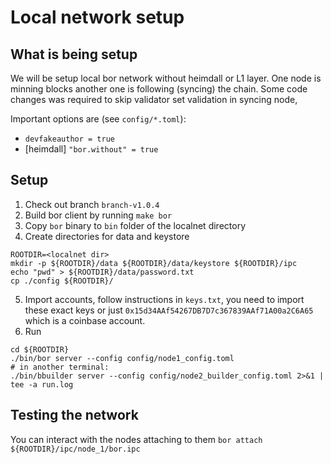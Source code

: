 # Local network setup

## What is being setup
 We will be setup local bor network without heimdall or L1 layer. One node is minning blocks another one is following (syncing) the chain. Some code changes was required to skip validator set validation in syncing node,
 
Important options are (see `config/*.toml`):
- `devfakeauthor = true`
- [heimdall]
  `"bor.without" = true`

## Setup

1. Check out branch `branch-v1.0.4`
2. Build bor client by running `make bor`
3. Copy `bor` binary to `bin` folder of the localnet directory
4. Create directories for data and keystore
```
ROOTDIR=<localnet dir>
mkdir -p ${ROOTDIR}/data ${ROOTDIR}/data/keystore ${ROOTDIR}/ipc
echo "pwd" > ${ROOTDIR}/data/password.txt
cp ./config ${ROOTDIR}/
```
5. Import accounts, follow instructions in `keys.txt`, you need to import these exact keys or just `0x15d34AAf54267DB7D7c367839AAf71A00a2C6A65` which is a coinbase account.
6. Run
```
cd ${ROOTDIR}
./bin/bor server --config config/node1_config.toml
# in another terminal:
./bin/bbuilder server --config config/node2_builder_config.toml 2>&1 | tee -a run.log
```

## Testing the network
You can interact with the nodes attaching to them
`bor attach ${ROOTDIR}/ipc/node_1/bor.ipc`
